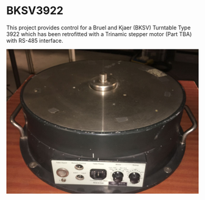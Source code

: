 # BKSV3922

This project provides control for a Bruel and Kjaer (BKSV) Turntable Type 3922 which has been retrofitted with a Trinamic stepper motor (Part TBA) with RS-485 interface.


![Turntable](https://raw.githubusercontent.com/cmlpreston/BKSV3922/master/images/turntable3922.jpg)


